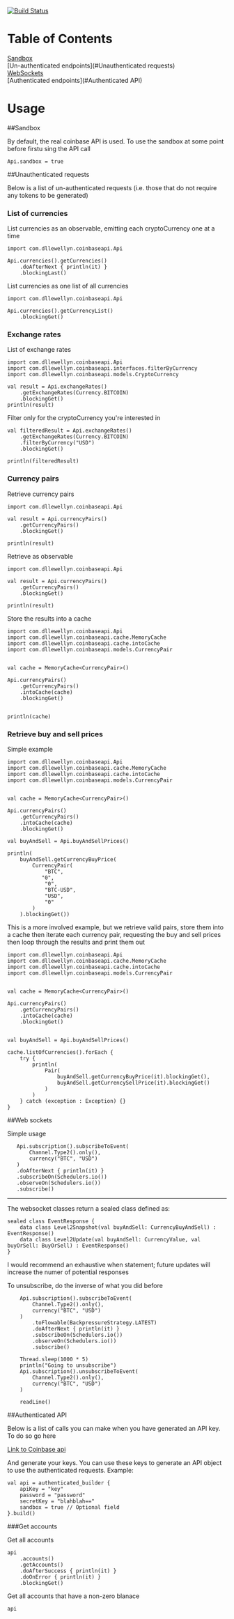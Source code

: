 [![Build Status](https://travis-ci.org/dllewellyn/coinbaseAPI.svg?branch=master)](https://travis-ci.org/dllewellyn/coinbaseAPI)


# Table of Contents  
[Sandbox](#Sandbox)<br>
[Un-authenticated endpoints](#Unauthenticated requests)<br>
[WebSockets](#Websockets) <br>
[Authenticated endpoints](#Authenticated API)


# Usage

##Sandbox

By default, the real coinbase API is used. To use the sandbox
at some point before firstu sing the API call

```
Api.sandbox = true
```


##Unauthenticated requests

Below is a list of un-authenticated requests (i.e. those that do not require any tokens to be generated)

### List of currencies

List currencies as an observable, emitting each
cryptoCurrency one at a time

```
import com.dllewellyn.coinbaseapi.Api

Api.currencies().getCurrencies()
    .doAfterNext { println(it) }
    .blockingLast()
```

List currencies as one list of all currencies

```
import com.dllewellyn.coinbaseapi.Api

Api.currencies().getCurrencyList()
    .blockingGet()
```

### Exchange rates

List of exchange rates 
```
import com.dllewellyn.coinbaseapi.Api
import com.dllewellyn.coinbaseapi.interfaces.filterByCurrency
import com.dllewellyn.coinbaseapi.models.CryptoCurrency

val result = Api.exchangeRates()
    .getExchangeRates(Currency.BITCOIN)
    .blockingGet()
println(result)

```

Filter only for the cryptoCurrency you're interested in 

```
val filteredResult = Api.exchangeRates()
    .getExchangeRates(Currency.BITCOIN)
    .filterByCurrency("USD")
    .blockingGet()

println(filteredResult)
```

### Currency pairs

Retrieve currency pairs

```
import com.dllewellyn.coinbaseapi.Api

val result = Api.currencyPairs()
    .getCurrencyPairs()
    .blockingGet()

println(result)
```

Retrieve as observable

```
import com.dllewellyn.coinbaseapi.Api

val result = Api.currencyPairs()
    .getCurrencyPairs()
    .blockingGet()

println(result)
```

Store the results into a cache

```
import com.dllewellyn.coinbaseapi.Api
import com.dllewellyn.coinbaseapi.cache.MemoryCache
import com.dllewellyn.coinbaseapi.cache.intoCache
import com.dllewellyn.coinbaseapi.models.CurrencyPair


val cache = MemoryCache<CurrencyPair>()

Api.currencyPairs()
    .getCurrencyPairs()
    .intoCache(cache)
    .blockingGet()


println(cache)
```

### Retrieve buy and sell prices
Simple example  
```
import com.dllewellyn.coinbaseapi.Api
import com.dllewellyn.coinbaseapi.cache.MemoryCache
import com.dllewellyn.coinbaseapi.cache.intoCache
import com.dllewellyn.coinbaseapi.models.CurrencyPair


val cache = MemoryCache<CurrencyPair>()

Api.currencyPairs()
    .getCurrencyPairs()
    .intoCache(cache)
    .blockingGet()

val buyAndSell = Api.buyAndSellPrices()

println(
    buyAndSell.getCurrencyBuyPrice(
        CurrencyPair(
            "BTC",
           "0",
            "0",
            "BTC-USD",
            "USD",
            "0"
        )
    ).blockingGet())
```
This is a more involved example, but we retrieve valid pairs, store them into a cache
then iterate each currency pair, requesting the buy and sell prices
then loop through the results and print them out

```
import com.dllewellyn.coinbaseapi.Api
import com.dllewellyn.coinbaseapi.cache.MemoryCache
import com.dllewellyn.coinbaseapi.cache.intoCache
import com.dllewellyn.coinbaseapi.models.CurrencyPair


val cache = MemoryCache<CurrencyPair>()

Api.currencyPairs()
    .getCurrencyPairs()
    .intoCache(cache)
    .blockingGet()


val buyAndSell = Api.buyAndSellPrices()

cache.listOfCurrencies().forEach {
    try {
        println(
            Pair(
                buyAndSell.getCurrencyBuyPrice(it).blockingGet(),
                buyAndSell.getCurrencySellPrice(it).blockingGet()
            )
        )
    } catch (exception : Exception) {}
}
```

##Web sockets

Simple usage

```
   Api.subscription().subscribeToEvent(
       Channel.Type2().only(),
       currency("BTC", "USD")
   )
   .doAfterNext { println(it) }
   .subscribeOn(Schedulers.io())
   .observeOn(Schedulers.io())
   .subscribe()
```

***
The websocket classes return a sealed class defined as:

```
sealed class EventResponse {
    data class Level2Snapshot(val buyAndSell: CurrencyBuyAndSell) : EventResponse()
    data class Level2Update(val buyAndSell: CurrencyValue, val buyOrSell: BuyOrSell) : EventResponse()
}
```

I would recommend an exhaustive when statement; future updates will increase the numer of potential responses

To unsubscribe, do the inverse of what you did before

```
    Api.subscription().subscribeToEvent(
        Channel.Type2().only(),
        currency("BTC", "USD")
    )
        .toFlowable(BackpressureStrategy.LATEST)
        .doAfterNext { println(it) }
        .subscribeOn(Schedulers.io())
        .observeOn(Schedulers.io())
        .subscribe()

    Thread.sleep(1000 * 5)
    println("Going to unsubscribe")
    Api.subscription().unsubscribeToEvent(
        Channel.Type2().only(),
        currency("BTC", "USD")
    )

    readLine()
```

##Authenticated API

Below is a list of calls you can make when you have generated an API key. To do so go here

[Link to Coinbase api](https://pro.coinbase.com/profile/api)

And generate your keys. You can use these keys to generate an API object to use the authenticated requests. Example:

```
val api = authenticated_builder {
    apiKey = "key"
    password = "password"
    secretKey = "blahblah=="
    sandbox = true // Optional field
}.build()
```

###Get accounts

Get all accounts

```
api
    .accounts()
    .getAccounts()
    .doAfterSuccess { println(it) }
    .doOnError { println(it) }
    .blockingGet()
```

Get all accounts that have a non-zero blanace

```
api
```